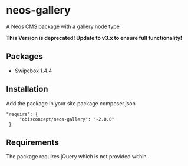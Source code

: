 # neos-gallery
A Neos CMS package with a gallery node type

**This Version is deprecated! Update to v3.x to ensure full functionality!**

## Packages
- Swipebox 1.4.4

## Installation
Add the package in your site package composer.json

```
"require": {
     "obisconcept/neos-gallery": "~2.0.0"
 }
 ```

## Requirements
The package requires jQuery which is not provided within.
